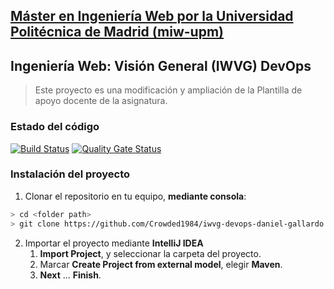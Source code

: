 ## [Máster en Ingeniería Web por la Universidad Politécnica de Madrid (miw-upm)](http://miw.etsisi.upm.es)
## Ingeniería Web: Visión General (IWVG) DevOps
> Este proyecto es una modificación y ampliación de la Plantilla de apoyo docente de la asignatura.

### Estado del código
[![Build Status](https://travis-ci.org/Crowded1984/iwvg-devops-daniel-gallardo.svg?branch=develop)](https://travis-ci.org/Crowded1984/iwvg-devops-daniel-gallardo)
[![Quality Gate Status](https://sonarcloud.io/api/project_badges/measure?project=es.upm.miw%3Aiwvg-devops-daniel-gallardo&metric=alert_status)](https://sonarcloud.io/dashboard?id=es.upm.miw%3Aiwvg-devops-daniel-gallardo)

### Instalación del proyecto
1. Clonar el repositorio en tu equipo, **mediante consola**:
```sh
> cd <folder path>
> git clone https://github.com/Crowded1984/iwvg-devops-daniel-gallardo
```
2. Importar el proyecto mediante **IntelliJ IDEA**
   1. **Import Project**, y seleccionar la carpeta del proyecto.
   1. Marcar **Create Project from external model**, elegir **Maven**.
   1. **Next** … **Finish**.
